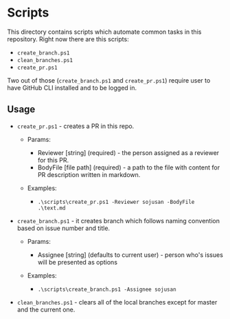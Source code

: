 # Scripts

This directory contains scripts which automate common tasks in this repository.
Right now there are this scripts:

- `create_branch.ps1`
- `clean_branches.ps1`
- `create_pr.ps1`

Two out of those (`create_branch.ps1` and `create_pr.ps1`) require user to have GitHub CLI installed and to be logged in.

## Usage

- `create_pr.ps1` - creates a PR in this repo.

  - Params:

    - Reviewer [string] (required) - the person assigned as a reviewer for this PR.
    - BodyFile [file path] (required) - a path to the file with content for PR description written in markdown.

  - Examples:

    - `.\scripts\create_pr.ps1 -Reviewer sojusan -BodyFile .\text.md`

- `create_branch.ps1` - it creates branch which follows naming convention based on issue number and title.

  - Params:

    - Assignee [string] (defaults to current user) - person who's issues will be presented as options

  - Examples:
    - `.\scripts\create_branch.ps1 -Assignee sojusan`

- `clean_branches.ps1` - clears all of the local branches except for master and the current one.
